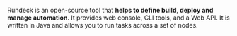 Rundeck is an open-source tool that **helps to define build, deploy and manage automation**. It provides web console, CLI tools, and a Web API. It is written in Java and allows you to run tasks across a set of nodes.